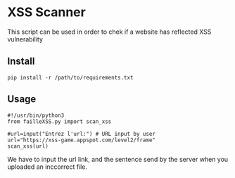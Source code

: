# XSS Scanner

This script can be used in order to chek if a website
has reflected XSS vulnerability


## Install

```
pip install -r /path/to/requirements.txt
```

## Usage
```
#!/usr/bin/python3
from failleXSS.py import scan_xss

#url=input("Entrez l'url:") # URL input by user 
url="https://xss-game.appspot.com/level2/frame"
scan_xss(url)

```
<p align="center">
</p>

We have to input the url link, and the sentence send by the server when you uploaded an inccorrect file.




